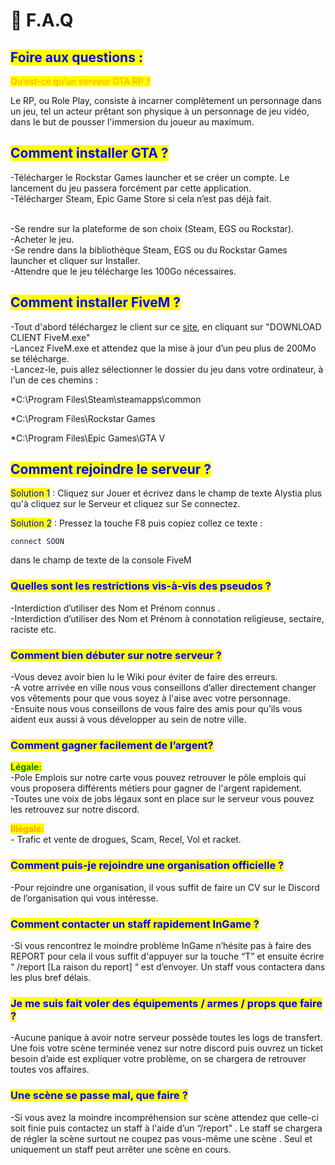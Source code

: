 # 💎 F.A.Q

## <mark style="color:blue;">**Foire aux questions :**</mark>

<mark style="color:orange;">Qu’est-ce qu’un serveur GTA RP ?</mark>

Le RP, ou Role Play, consiste à incarner complètement un personnage dans un jeu, tel un acteur prêtant son physique à un personnage de jeu vidéo, dans le but de pousser l'immersion du joueur au maximum.

## <mark style="color:blue;">**Comment installer GTA ?**</mark>

\-Télécharger le Rockstar Games launcher et se créer un compte. Le lancement du jeu passera forcément par cette application.\
\-Télécharger Steam, Epic Game Store si cela n’est pas déjà fait.

\
\-Se rendre sur la plateforme de son choix (Steam, EGS ou Rockstar).\
\-Acheter le jeu.\
\-Se rendre dans la bibliothèque Steam, EGS ou du Rockstar Games launcher et cliquer sur Installer.\
\-Attendre que le jeu télécharge les 100Go nécessaires.

## <mark style="color:blue;">**Comment installer FiveM ?**</mark>

\-Tout d'abord téléchargez le client sur ce [site](https://fivem.net/), en cliquant sur "DOWNLOAD CLIENT FiveM.exe"\
\-Lancez FiveM.exe et attendez que la mise à jour d’un peu plus de 200Mo se télécharge.\
\-Lancez-le, puis allez sélectionner le dossier du jeu dans votre ordinateur, à l'un de ces chemins :

\*C:\Program Files\Steam\steamapps\common

\*C:\Program Files\Rockstar Games

\*C:\Program Files\Epic Games\GTA V

## <mark style="color:blue;">**Comment rejoindre le serveur ?**</mark>

<mark style="color:blue;">Solution 1</mark> : Cliquez sur Jouer et écrivez dans le champ de texte Alystia plus qu'à cliquez sur le Serveur et cliquez sur Se connectez.&#x20;

<mark style="color:blue;">Solution 2</mark> : Pressez la touche F8 puis copiez collez ce texte :

```
connect SOON
```

dans le champ de texte de la console FiveM

### <mark style="color:blue;">**Quelles sont les restrictions vis-à-vis des pseudos ?**</mark>

\-Interdiction d’utiliser des Nom et Prénom connus .\
\-Interdiction d’utiliser des Nom et Prénom à connotation religieuse, sectaire, raciste etc.

### <mark style="color:blue;">**Comment bien débuter sur notre serveur ?**</mark>

\-Vous devez avoir bien lu le Wiki pour éviter de faire des erreurs.\
\-A votre arrivée en ville nous vous conseillons d’aller directement changer vos vêtements pour que vous soyez à l'aise avec votre personnage.\
\-Ensuite nous vous conseillons de vous faire des amis pour qu’ils vous aident eux aussi à vous développer au sein de notre ville.

### <mark style="color:blue;">**Comment gagner facilement de l’argent?**</mark>

<mark style="color:green;">**Légale:**</mark>\
\-Pole Emplois sur notre carte vous pouvez retrouver le pôle emplois qui vous proposera différents métiers pour gagner de l'argent rapidement.\
\-Toutes une voix de jobs légaux sont en place sur le serveur vous pouvez les retrouvez sur notre discord.

<mark style="color:orange;">**Illégale:**</mark>\
\- Trafic et vente de drogues, Scam, Recel, Vol et racket.

### <mark style="color:blue;">**Comment puis-je rejoindre une organisation officielle ?**</mark>

\-Pour rejoindre une organisation, il vous suffit de faire un CV sur le Discord de l’organisation qui vous intéresse.

### <mark style="color:blue;">**Comment contacter un staff rapidement InGame ?**</mark>

\-Si vous rencontrez le moindre problème InGame n’hésite pas à faire des REPORT pour cela il vous suffit d'appuyer sur la touche “T” et ensuite écrire “ /report \[La raison du report] “ est d’envoyer. Un staff vous contactera dans les plus bref délais.

### <mark style="color:blue;">**Je me suis fait voler des équipements / armes / props que faire ?**</mark>&#x20;

\-Aucune panique à avoir notre serveur possède toutes les logs de transfert. Une fois votre scène terminée venez sur notre discord puis ouvrez un ticket besoin d’aide est expliquer votre problème, on se chargera de retrouver toutes vos affaires.

### <mark style="color:blue;">**Une scène se passe mal, que faire ?**</mark>

\-Si vous avez la moindre incompréhension sur scène attendez que celle-ci soit finie puis contactez un staff à l'aide d’un “/report” . Le staff se chargera de régler la scène surtout ne coupez pas vous-même une scène . Seul et uniquement un staff peut arrêter une scène en cours.
